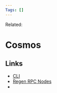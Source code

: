 ```yaml
---
Tags: []
---
```

Related: 
# Cosmos

## Links
- [CLI](https://docs.cosmos.network/v0.44/modules/authz/05_client.html)
- [Regen RPC Nodes](https://github.com/regen-network/mainnet/blob/main/regen-1/rpc-nodes.txt)
- 